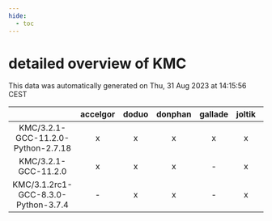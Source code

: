 ```yaml
---
hide:
  - toc
---
```


detailed overview of KMC
========================


This data was automatically generated on Thu, 31 Aug 2023 at 14:15:56 CEST  

| |accelgor|doduo|donphan|gallade|joltik|skitty|swalot|victini|
| :---: | :---: | :---: | :---: | :---: | :---: | :---: | :---: | :---: |
|KMC/3.2.1-GCC-11.2.0-Python-2.7.18|x|x|x|x|x|x|x|x|
|KMC/3.2.1-GCC-11.2.0|x|x|x|-|x|x|x|x|
|KMC/3.1.2rc1-GCC-8.3.0-Python-3.7.4|-|x|x|-|x|-|-|-|

